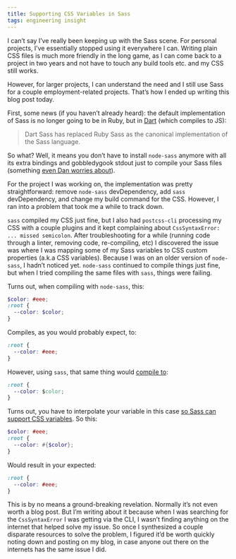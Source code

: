 ```yaml
---
title: Supporting CSS Variables in Sass
tags: engineering insight
---
```


I can’t say I’ve really been keeping up with the Sass scene. For personal projects, I’ve essentially stopped using it everywhere I can. Writing plain CSS files is much more friendly in the long game, as I can come back to a project in two years and not have to touch any build tools etc. and my CSS still works.

However, for larger projects, I can understand the need and I still use Sass for a couple employment-related projects. That’s how I ended up writing this blog post today.

First, some news (if you haven’t already heard): the default implementation of Sass is no longer going to be in Ruby, but in [Dart](https://github.com/sass/dart-sass) (which compiles to JS):

> Dart Sass has replaced Ruby Sass as the canonical implementation of the Sass language.

So what? Well, it means you don’t have to install `node-sass` anymore with all its extra bindings and gobbledygook stdout just to compile your Sass files (something [even Dan worries about](https://github.com/webpack-contrib/sass-loader/issues/532#issuecomment-357547969)).

For the project I was working on, the implementation was pretty straightforward: remove `node-sass` devDependency, add `sass` devDependency, and change my build command for the CSS. However, I ran into a problem that took me a while to track down.

`sass` compiled my CSS just fine, but I also had `postcss-cli` processing my CSS with a couple plugins and it kept complaining about `CssSyntaxError: ... missed semicolon`. After troubleshooting for a while (running code through a linter, removing code, re-compiling, etc) I discovered the issue was where I was mapping some of my Sass variables to CSS custom properties (a.k.a CSS variables). Because I was on an older version of `node-sass`, I hadn’t noticed yet. `node-sass` continued to compile things just fine, but when I tried compiling the same files with `sass`, things were failing.

Turns out, when compiling with `node-sass`, this:

```scss
$color: #eee;
:root {
  --color: $color;
}
```

Compiles, as you would probably expect, to:

```css
:root {
  --color: #eee;
}
```

However, using `sass`, that same thing would [compile to](https://github.com/sass/libsass/issues/2621):

```css
:root {
  --color: $color;
}
```

Turns out, you have to interpolate your variable in this case [so Sass can support CSS variables](https://github.com/sass/sass/issues/1128). So this:

```scss
$color: #eee;
:root {
  --color: #{$color};
}
```

Would result in your expected:

```css
:root {
  --color: #eee;
}
```

This is by no means a ground-breaking revelation. Normally it’s not even worth a blog post. But I’m writing about it because when I was searching for the `CssSyntaxError` I was getting via the CLI, I wasn’t finding anything on the internet that helped solve my issue. So once I synthesized a couple disparate resources to solve the problem, I figured it’d be worth quickly noting down and posting on my blog, in case anyone out there on the internets has the same issue I did.
